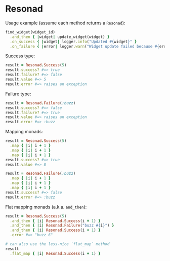 # Resonad

Usage example (assume each method returns a `Resonad`):

```ruby
find_widget(widget_id)
  .and_then { |widget| update_widget(widget) }
  .on_success { |widget| logger.info("Updated #{widget}" }
  .on_failure { |error| logger.warn("Widget update failed because #{error}") }
```

Success type:

```ruby
result = Resonad.Success(5)
result.success? #=> true
result.failure? #=> false
result.value #=> 5
result.error #=> raises an exception
```

Failure type:

```ruby
result = Resonad.Failure(:buzz)
result.success? #=> false
result.failure? #=> true
result.value #=> raises an exception
result.error #=> :buzz
```

Mapping monads:

```ruby
result = Resonad.Success(5)
  .map { |i| i + 1 }
  .map { |i| i + 1 }
  .map { |i| i + 1 }
result.success? #=> true
result.value #=> 8

result = Resonad.Failure(:buzz)
  .map { |i| i + 1 }
  .map { |i| i + 1 }
  .map { |i| i + 1 }
result.success? #=> false
result.error #=> :buzz
```

Flat mapping monads (a.k.a. `and_then`):

```ruby
result = Resonad.Success(5)
  .and_then { |i| Resonad.Success(i + 1) }
  .and_then { |i| Resonad.Failure("buzz #{i}") }
  .and_then { |i| Resonad.Success(i + 1) }
  .error #=> "buzz 6"

# can also use the less-nice `flat_map` method
result
  .flat_map { |i| Resonad.Success(i + 1) }
```
